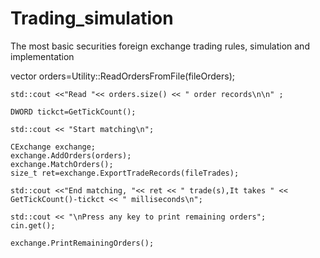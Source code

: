 # Trading_simulation
The most basic securities foreign exchange trading rules, simulation and implementation


  vector<Order> orders=Utility::ReadOrdersFromFile<Order>(fileOrders);

	std::cout <<"Read "<< orders.size() << " order records\n\n" ;

	DWORD tickct=GetTickCount();

	std::cout << "Start matching\n";

	CExchange exchange;
	exchange.AddOrders(orders);
	exchange.MatchOrders();
	size_t ret=exchange.ExportTradeRecords(fileTrades);
 
	std::cout <<"End matching, "<< ret << " trade(s),It takes " << GetTickCount()-tickct << " milliseconds\n";

	std::cout << "\nPress any key to print remaining orders";
	cin.get();

	exchange.PrintRemainingOrders();
